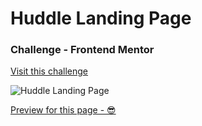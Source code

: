 # Huddle Landing Page

### Challenge - Frontend Mentor

[Visit this challenge](https://www.frontendmentor.io/challenges/huddle-landing-page-with-a-single-introductory-section-B_2Wvxgi0)

![Huddle Landing Page](https://repository-images.githubusercontent.com/498992741/530f49ec-3b67-430f-8cc4-aaf4385c8d9f)

[Preview for this page - 😎](https://jorgecruz19.github.io/huddle-landing-page/)
